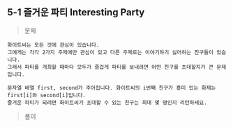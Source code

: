 ## 5-1 즐거운 파티 Interesting Party
>문제
```
화이트씨는 모든 것에 관심이 있습니다. 
그에게는 각각 2가지 주제에만 관심이 있고 다른 주제로는 이야기하기 싫어하는 친구들이 있습니다.
그래서 파티를 개최할 때마다 모두가 즐겁게 파티를 보내려면 어떤 친구를 초대할지가 큰 문제입니다.

문자열 배열 first, second가 주어집니다. 화이트씨의 i번째 친구가 흥미 있는 화제는 first[i]와 second[i]입니다.
즐거운 파티가 되려면 화이트씨가 초대할 수 있는 친구는 최대 몇 명인지 리턴하세요.
```
>풀이
```

```
